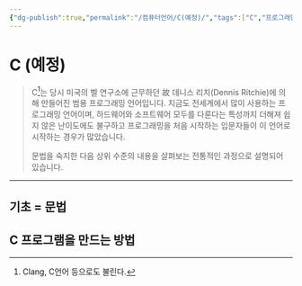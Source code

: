 ```yaml
---
{"dg-publish":true,"permalink":"/컴퓨터언어/C(예정)/","tags":["C","프로그래밍언어"],"created":"2024-02-06T20:25:23.214+09:00","updated":"2024-03-05T13:36:24.631+09:00"}
---
```



# C (예정)

> C[^1]는 당시 미국의 벨 연구소에 근무하던 故 데니스 리치(Dennis Ritchie)에 의해 만들어진 범용 프로그래밍 언어입니다. 지금도 전세계에서 많이 사용하는 프로그래밍 언어이며, 하드웨어와 소프트웨어 모두를 다룬다는 특성까지 더해져 쉽지 않은 난이도에도 불구하고 프로그래밍을 처음 시작하는 입문자들이 이 언어로 시작하는 경우가 많았습니다. 
> 
> 문법을 숙지한 다음 상위 수준의 내용을 살펴보는 전통적인 과정으로 설명되어 있습니다.

---

## 기초 = 문법

## C 프로그램을 만드는 방법

[^1]: Clang, C언어 등으로도 불린다.